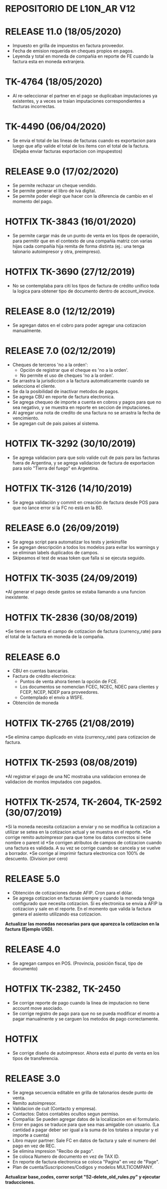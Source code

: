 REPOSITORIO DE L10N_AR V12
===========================
# RELEASE 11.0 (18/05/2020)
* Impuesto en grilla de impuestos en factura proveedor.
* Fecha de emision requerida en cheques propios en pagos.
* Leyenda y total en moneda de compañia en reporte de FE cuando la factura esta en moneda extranjera.


# TK-4764 (18/05/2020)
* Al re-seleccionar el partner en el pago se duplicaban imputaciones ya existentes, y a veces se traían imputaciones correspondientes a facturas incorrectas.

# TK-4490 (06/04/2020)
* Se envia el total de las lineas de facturas cuando es exportacion para luego que afip valide el total de los items con el total de la factura. (Dejaba enviar facturas exportacion con impupestos)

# RELEASE 9.0 (17/02/2020)
* Se permite rechazar un cheque vendido.
* Se permite generar el libro de iva digital.
* Se permite poder elegir que hacer con la diferencia de cambio en el momento del pago.

# HOTFIX TK-3843 (16/01/2020)
* Se permite cargar más de un punto de venta en los tipos de operación, para permitir que en el contexto de una compañía matriz con varias hijas cada compañía hija remita de forma distinta (ej.: una tenga talonario autoimpresor y otra, preimpreso).

# HOTFIX TK-3690 (27/12/2019)
* No se contemplaba para citi los tipos de factura de crédito unifico toda la logica para obtener tipo de documento dentro de account_invoice.

# RELEASE 8.0 (12/12/2019)
* Se agregan datos en el cobro para poder agregar una cotizacion manualmente.

# RELEASE 7.0 (02/12/2019)
* Cheques de terceros 'no a la orden':
    * Opción de registrar que el cheque es 'no a la orden'.
    * No permite el uso de cheques 'no a la orden'.
* Se arrastra la jurisdiccion a la factura automaticamente cuando se selecciona el cliente.
* Se da la posibilidad de inactivar metodos de pagos.
* Se agrega CBU en reporte de factura electronica.
* Se agrega chequeo de importe a cuenta en cobros y pagos para que no sea negativo, y se muestra en reporte en seccion de imputaciones.
* Al agregar una nota de credito de una factura no se arrastra la fecha de vencimiento.
* Se agregan cuit de pais paises al sistema.

# HOTFIX TK-3292 (30/10/2019)
* Se agrega validacion para que solo valide cuit de pais para las facturas fuera de Argentina, y se agrega validacion de factura de exportacion para solo "Tierra del fuego" en Argentina.

# HOTFIX TK-3126 (14/10/2019)
* Se agrega validación y commit en creación de factura desde POS para que no lance error si la FC no está en la BD.

# RELEASE 6.0 (26/09/2019)
* Se agrega script para automatizar los tests y jenkinsfile
* Se agregan descripción a todos los modelos para evitar los warnings y se eliminan labels duplicados de campos.
* Skipeamos el test de wsaa token que falla si se ejecuta seguido.

# HOTFIX TK-3035 (24/09/2019)
*Al generar el pago desde gastos se estaba llamando a una funcion inexistente.

# HOTFIX TK-2836 (30/08/2019)
*Se tiene en cuenta el campo de cotizacion de factura (currency_rate) para el total de la factura en moneda de la compañia.

# RELEASE 6.0
* CBU en cuentas bancarias.
* Factura de crédito electrónica:
    * Puntos de venta ahora tienen la opción de FCE.
    * Los documentos se nomenclan FCEC, NCEC, NDEC para clientes y FCEP, NCEP, NDEP para proveedores.
    * Contemplado el envío a WSFE.
* Obtención de moneda

# HOTFIX TK-2765 (21/08/2019)
*Se elimina campo duplicado en vista (currency_rate) para cotizacion de factura.

# HOTFIX TK-2593 (08/08/2019)
*Al registrar el pago de una NC mostraba una validacion erronea de validacion de montos imputados con pagados.

# HOTFIX TK-2574, TK-2604, TK-2592 (30/07/2019)
*Si la moneda necesita cotizacion a enviar y no se modifica la cotizacion a utilizar se setea en la cotizacion actual y se muestra en el reporte.
*Se corrige remito autoimpresor para que tome los datos correctos si tiene nombre o parent id
*Se corrigen atributos de campos de cotizacion cuando una factura es validada. A su vez se corrige cuando se cancela y se vuelve a borrador.
*Se corrige al imprimir factura electronica con 100% de descuento. (Division por cero)

# RELEASE 5.0
* Obtención de cotizaciones desde AFIP. Cron para el dólar.
* Se agrega cotizacion en facturas siempre y cuando la moneda tenga configurado que necesita cotizacion. Si es electronica se envia a AFIP la cotizacion y sale en el reporte. En el momento que valida la factura genera el asiento utilizando esa cotizacion.

**Actualizar las monedas necesarias para que aparezca la cotizacion en la factura (Ejemplo USD).**

# RELEASE 4.0
* Se agregan campos en POS. (Provincia, posición fiscal, tipo de documento)

# HOTFIX TK-2382, TK-2450
* Se corrige reporte de pago cuando la linea de imputacion no tiene account move asociado.
* Se corrige registro de pago para que no se pueda modificar el monto a pagar manualmente y se carguen los metodos de pago correctamente.

# HOTFIX
* Se corrige diseño de autoimpresor. Ahora esta el punto de venta en los tipos de transferencia.

# RELEASE 3.0
* Se agrega secuencia editable en grilla de talonarios desde punto de venta.
* Remito autoimpresor.
* Validacion de cuit (Contacto y empresa).
* Contactos: Datos contables ocultos segun permiso.
* Compañia: Se pueden agregar datos de la localizacion en el formulario.
* Error en pagos se traduce para que sea mas amigable con usuario. (La cantidad a pagar deber ser igual a la suma de los totales a imputar y el importe a cuenta)
* Libro mayor partner: Sale FC en datos de factura y sale el numero del pago en vez de REC.
* Se elimina impresion "Recibo de pago".
* Se coloca Numero de documento en vez de TAX ID.
* En reporte de factura electronica se coloca "Pagina" en vez de "Page".
* Plan de cuenta/Suscripciones/Codigos y modelos MULTICOMPANY.

**Actualizar base_codes, correr script "52-delete_old_rules.py" y ejecutar traducciones.**
